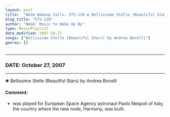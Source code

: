 ```yaml
---
layout: post
title:  "NASA Wakeup Calls: STS-120 ✺ Bellissime Stelle (Beautiful Stars) by Andrea Bocelli ✦ October 27, 2007"
blog_title: "STS-120"
author: "NASA: Music to Wake Up By"
type: MusicPlaylist
date_modified: 2007-10-27
songs: ["Bellissime Stelle (Beautiful Stars) by Andrea Bocelli"]
genres: []
---
```


----
### DATE: October 27, 2007
----
✺ Bellissime Stelle (Beautiful Stars) *by* Andrea Bocelli  

#### Comment:
* was played for European Space Agency astronaut Paolo Nespoli of Italy, the country where the new node, Harmony, was built.



<br/>
<center>
	<a target="_blank"
	   href="https://twitter.com/intent/tweet?hashtags=Space,NASA,Playlist,NASAWakeupCalls,SpaceProgram&text=🚀 {{ page.author}}, {{ page.title }}. {{ site.url }}{{ page.url }}&via=nasawakeupcalls"><i class="fab fa-twitter" title="Tweet this page" alt="Tweet this page" style="font-size: 1.3em;"></i></a>
	&nbsp; 	<i class="fas fa-user-astronaut" style="font-size: 1.5em;"></i> &nbsp;
    <a id="custom_amazon_link"
       type="amzn" search="#"
       category="popular music">
    <i class="fab fa-amazon" style="font-size: 1.3em;"></i></a>
</center>

<!-- Randomly resolve an individual entry from a song array -->
<script src="/assets/javascript/seedrandom.min.js"></script>
<script>
  var wake_me_up = ["Bellissime Stelle (Beautiful Stars) by Andrea Bocelli"];
  var prng = new Math.seedrandom();
  function randomSong() {
    song = wake_me_up[Math.floor(Math.random() * wake_me_up.length)];
    var amazon_link = document.getElementById("custom_amazon_link");
    amazon_link.setAttribute("search", song);
  }
  window.onload = randomSong();
</script>
